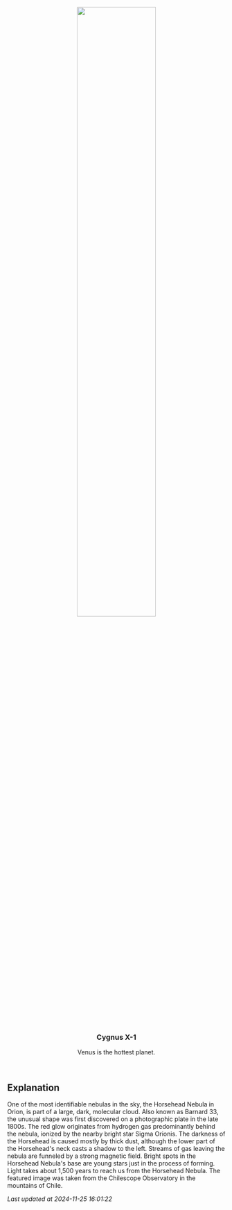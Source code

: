 <p align='center'>
    <img src='https://apod.nasa.gov/apod/image/2411/Horsehead_Lin_960.jpg' width='60%' />
    <h3 align="center">Cygnus X-1</h3>
    <p align="center">Venus is the hottest planet.</p>
</p>
<br/>

Explanation
--
One of the most identifiable nebulas in the sky, the Horsehead Nebula in Orion, is part of a large, dark, molecular cloud.  Also known as Barnard 33, the unusual shape was first discovered on a photographic plate in the late 1800s.  The red glow originates from hydrogen gas predominantly behind the nebula, ionized by the nearby bright star Sigma Orionis.  The darkness of the Horsehead is caused mostly by thick dust, although the lower part of the Horsehead's neck casts a shadow to the left.  Streams of gas leaving the nebula are funneled by a strong magnetic field.  Bright spots in the Horsehead Nebula's base are young stars just in the process of forming.  Light takes about 1,500 years to reach us from the Horsehead Nebula.  The featured image was taken from the Chilescope Observatory in the mountains of Chile.


*Last updated at 2024-11-25 16:01:22*
